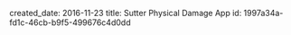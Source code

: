 created_date: 2016-11-23
title: Sutter Physical Damage App
id: 1997a34a-fd1c-46cb-b9f5-499676c4d0dd
